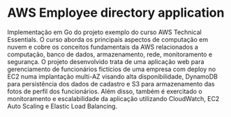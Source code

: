 # AWS Employee directory application

Implementação em Go do projeto exemplo do curso AWS Technical Essentials. O curso aborda os principais aspectos de computação em
nuvem e cobre os conceitos fundamentais da AWS relacionados a computação, banco de dados, armazenamento, rede, monitoramento e
segurança. O projeto desenvolvido trata de uma aplicação web para gerenciamento de funcionários fictícios de uma empresa com deploy no
EC2 numa implantação multi-AZ visando alta disponibilidade, DynamoDB para persistência dos dados de cadastro e S3 para armazenamento das fotos de perfil dos funcionários.
Além disso, também é exercitado o monitoramento e escalabilidade da aplicação utilizando CloudWatch, EC2 Auto Scaling e Elastic Load Balancing.
